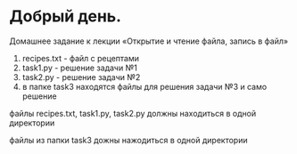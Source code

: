 # Добрый день.

Домашнее задание к лекции «Открытие и чтение файла, запись в файл»


1. recipes.txt - файл с рецептами
2. task1.py - решение задачи №1
3. task2.py - решение задачи №2
4. в папке task3 находятся файлы для решения задачи №3 и само решение

файлы recipes.txt, task1.py, task2.py должны находиться в одной директории

файлы из папки task3 дожны нажодиться в одной директории